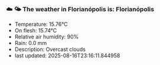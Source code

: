 ### ☁️ 🌤️  The weather in Florianópolis is: Florianópolis

- Temperature: 15.76°C
- On flesh: 15.74°C
- Relative air humidity: 90%
- Rain: 0.0 mm
- Description: Overcast clouds
- last updated: 2025-08-16T23:16:11.844958
